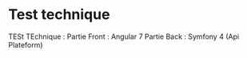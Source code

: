 # Test technique 

TESt TEchnique : 
Partie Front : Angular 7 
Partie Back : Symfony 4 (Api Plateform)

